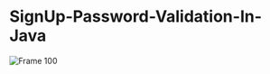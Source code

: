 # SignUp-Password-Validation-In-Java
![Frame 100](https://user-images.githubusercontent.com/61702243/89704065-85a47900-d96e-11ea-8c34-9688ff950860.png)

